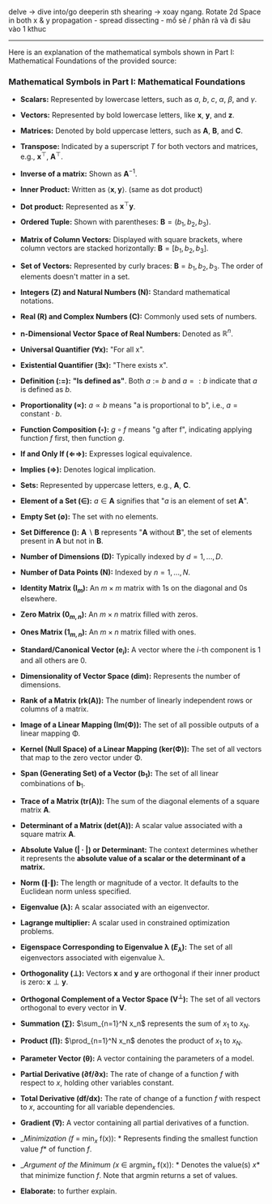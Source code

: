 delve -> dive into/go deeperin sth
shearing -> xoay ngang. Rotate 2d Space in both x & y 
propagation - spread 
dissecting - mổ sẻ / phân rã và đi sâu vào 1 kthuc

---

Here is an explanation of the mathematical symbols shown in Part I: Mathematical Foundations of the provided source:

### **Mathematical Symbols in Part I: Mathematical Foundations**

- **Scalars:** Represented by lowercase letters, such as $a$, $b$, $c$, $\alpha$, $\beta$, and $\gamma$.
- **Vectors:** Represented by bold lowercase letters, like $\mathbf{x}$, $\mathbf{y}$, and $\mathbf{z}$.
- **Matrices:** Denoted by bold uppercase letters, such as $\mathbf{A}$, $\mathbf{B}$, and $\mathbf{C}$.
- **Transpose:** Indicated by a superscript $T$ for both vectors and matrices, e.g., $\mathbf{x}^\top$, $\mathbf{A}^\top$.
- **Inverse of a matrix:** Shown as $\mathbf{A}^{-1}$.
- **Inner Product:** Written as $\langle \mathbf{x}, \mathbf{y} \rangle$. (same as dot product)
- **Dot product:** Represented as $\mathbf{x}^\top \mathbf{y}$.
	
- **Ordered Tuple:** Shown with parentheses: $\mathbf{B} = (b_1, b_2, b_3)$.
- **Matrix of Column Vectors:** Displayed with square brackets, where column vectors are stacked horizontally: $\mathbf{B} = [b_1, b_2, b_3]$.
- **Set of Vectors:** Represented by curly braces: $\mathbf{B} = {b_1, b_2, b_3}$. The order of elements doesn't matter in a set.
	
- **Integers (Z) and Natural Numbers (N):** Standard mathematical notations.
- **Real (R) and Complex Numbers (C):** Commonly used sets of numbers.
	
- **n-Dimensional Vector Space of Real Numbers:** Denoted as $\mathbb{R}^n$.
- **Universal Quantifier (∀x):** "For all x".
- **Existential Quantifier (∃x):** "There exists x".
	
- **Definition (:=):** **"Is defined as"**. Both $a := b$ and $a =: b$ indicate that $a$ is defined as $b$.
- **Proportionality (∝):** $a \propto b$ means "a is proportional to b", i.e., $a = \text{constant} \cdot b$.
- **Function Composition (◦):** $g \circ f$ means "g after f", indicating applying function $f$ first, then function $g$.
- **If and Only If (⇐⇒):** Expresses logical equivalence.
- **Implies (⇒):** Denotes logical implication.
- **Sets:** Represented by uppercase letters, e.g., $\mathbf{A}$, $\mathbf{C}$.
- **Element of a Set (∈):** $a \in \mathbf{A}$ signifies that "$a$ is an element of set $\mathbf{A}$".
- **Empty Set (∅):** The set with no elements.
- **Set Difference (\):** $\mathbf{A}\backslash\mathbf{B}$ represents "$\mathbf{A}$ without $\mathbf{B}$", the set of elements present in $\mathbf{A}$ but not in $\mathbf{B}$.
	
- **Number of Dimensions (D):** Typically indexed by $d = 1, ..., D$.
- **Number of Data Points (N):** Indexed by $n = 1, ..., N$.
- **Identity Matrix ($\mathbf{I}_m$):** An $m \times m$ matrix with 1s on the diagonal and 0s elsewhere.
- **Zero Matrix ($\mathbf{0}_{m,n}$):** An $m \times n$ matrix filled with zeros.
- **Ones Matrix ($\mathbf{1}_{m,n}$):** An $m \times n$ matrix filled with ones.
	
- **Standard/Canonical Vector ($\mathbf{e}_i$):** A vector where the $i$-th component is 1 and all others are 0.
- **Dimensionality of Vector Space (dim):** Represents the number of dimensions.
	
- **Rank of a Matrix (rk(A)):** The number of linearly independent rows or columns of a matrix.
- **Image of a Linear Mapping (Im(Φ)):** The set of all possible outputs of a linear mapping Φ.
- **Kernel (Null Space) of a Linear Mapping (ker(Φ)):** The set of all vectors that map to the zero vector under Φ.
- **Span (Generating Set) of a Vector $(\mathbf{b}_1)$:** The set of all linear combinations of $\mathbf{b}_1$.
- **Trace of a Matrix (tr($\mathbf{A}$)):** The sum of the diagonal elements of a square matrix $\mathbf{A}$.
- **Determinant of a Matrix (det($\mathbf{A}$)):** A scalar value associated with a square matrix $\mathbf{A}$.
	
- **Absolute Value (| · |) or Determinant:** The context determines whether it represents the **absolute value of a scalar or the determinant of a matrix.**
- **Norm (∥·∥):** The length or magnitude of a vector. It defaults to the Euclidean norm unless specified.
	
- **Eigenvalue (λ):** A scalar associated with an eigenvector.
- **Lagrange multiplier:** A scalar used in constrained optimization problems.
- **Eigenspace Corresponding to Eigenvalue λ ($E_\lambda$):** The set of all eigenvectors associated with eigenvalue λ.
- **Orthogonality (⊥):** Vectors $\mathbf{x}$ and $\mathbf{y}$ are orthogonal if their inner product is zero: $\mathbf{x} \perp \mathbf{y}$.
- **Orthogonal Complement of a Vector Space ($\mathbf{V}^\perp$):** The set of all vectors orthogonal to every vector in $\mathbf{V}$.
- **Summation (∑):** $\sum_{n=1}^N x_n$ represents the sum of $x_1$ to $x_N$.
- **Product (∏):** $\prod_{n=1}^N x_n$ denotes the product of $x_1$ to $x_N$.
	
- **Parameter Vector (θ):** A vector containing the parameters of a model.
- **Partial Derivative (∂f/∂x):** The rate of change of a function $f$ with respect to $x$, holding other variables constant.
- **Total Derivative (df/dx):** The rate of change of a function $f$ with respect to $x$, accounting for all variable dependencies.

- **Gradient (∇):** A vector containing all partial derivatives of a function.
- __Minimization (f_ = min$_x$ f(x)): $*$ Represents finding the smallest function value $f*$ of function $f$.

- __Argument of the Minimum (x_ ∈ argmin$_x$ f(x)): $*$ Denotes the value(s) $x*$ that minimize function $f$. Note that argmin returns a set of values.
	
+ **Elaborate:** to further explain. 
